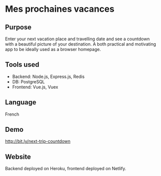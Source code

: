 Mes prochaines vacances
====================

Purpose
--------------------

Enter your next vacation place and travelling date and see a countdown with a beautiful picture of your destination. A both practical and motivating app to be ideally used as a browser homepage.

Tools used
--------------------

- Backend: Node.js, Express.js, Redis
- DB: PostgreSQL
- Frontend: Vue.js, Vuex

Language
--------------------

French

Demo
--------------------

http://bit.ly/next-trip-countdown

Website
--------------------

Backend deployed on Heroku, frontend deployed on Netlify.
